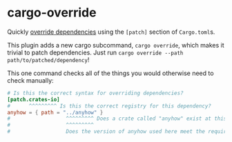 # cargo-override

Quickly [override dependencies](https://doc.rust-lang.org/cargo/reference/overriding-dependencies.html) using the `[patch]` section of `Cargo.toml`s.

This plugin adds a new cargo subcommand, `cargo override`, which makes it trivial to patch dependencies.
Just run `cargo override --path path/to/patched/dependency`!

This one command checks all of the things you would otherwise need to check manually:

```toml
# Is this the correct syntax for overriding dependencies?
[patch.crates-io]
#      ^^^^^^^^^ Is this the correct registry for this dependency?
anyhow = { path = "../anyhow" }
#                  ^^^^^^^^^ Does a crate called "anyhow" exist at this path?
#                  ^^^^^^^^^
#                  Does the version of anyhow used here meet the requirement we set in our `Cargo.toml`?
```
